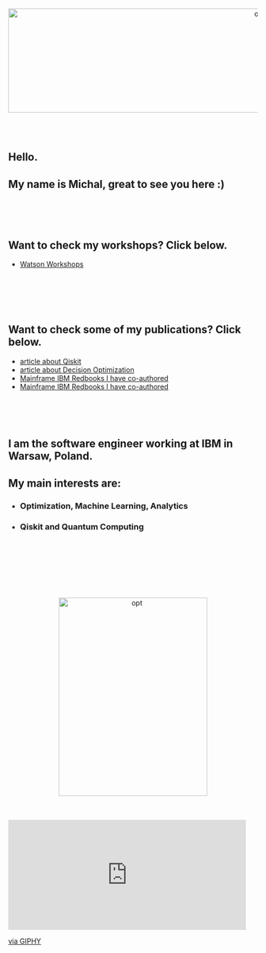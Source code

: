 <p align="center">

<br>
<img src="http://ertogrul.github.io/images/michal.png" width="1000" height="210" alt="opt"/>

<br>
<br>
</p>

<br>


## Hello.
## My name is Michal, great to see you here :)

<br>
<br>
<br>

## Want to check my workshops? Click below.
* [Watson Workshops](https://ertogrul.github.io/watsonjam)   



<br>
<br>
<br>
<br>

## Want to check some of my publications? Click below.
* [article about Qiskit](https://spidersweb.pl/2020/11/qiskit-komputery-kwantowe.html)   
* [article about Decision Optimization](https://spidersweb.pl/2021/03/sztuczna-inteligencja-nauczanie-maszynowe-i-optymalizacja-decyzji.html)
* [Mainframe IBM Redbooks I have co-authored](https://www.oreilly.com/library/view/ibm-z14-technical/9780738442716/) 
* [Mainframe IBM Redbooks I have co-authored](https://www.redbooks.ibm.com/redbooks/pdfs/sg248450.pdf) 


<br>
<br>
<br>

## I am the software engineer working at IBM in Warsaw, Poland.  
## My main interests are:

* ### Optimization, Machine Learning, Analytics
* ### Qiskit and Quantum Computing


<br>
<br>
<br>

<br>
<br>
<br>
<p align="center">
<img src="http://ertogrul.github.io/images/tumblr_think.gif" width="300" height="400" alt="opt"/>
<br>
<br>
<br> 
  

</p>
<iframe src="https://giphy.com/embed/3ohzdIuqJoo8QdKlnW" width="480" height="222" frameBorder="0" class="giphy-embed" allowFullScreen></iframe><p><a href="https://giphy.com/gifs/reactionseditor-yes-awesome-3ohzdIuqJoo8QdKlnW">via GIPHY</a></p>
